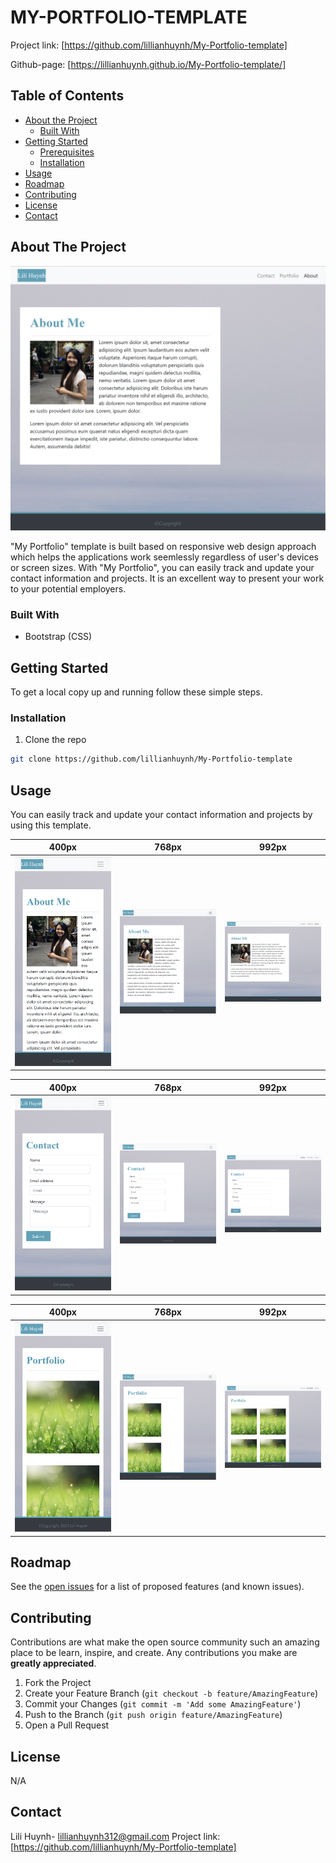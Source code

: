 # MY-PORTFOLIO-TEMPLATE

Project link: [https://github.com/lillianhuynh/My-Portfolio-template]

Github-page: [https://lillianhuynh.github.io/My-Portfolio-template/]

## Table of Contents

* [About the Project](#about-the-project)
  * [Built With](#built-with)
* [Getting Started](#getting-started)
  * [Prerequisites](#prerequisites)
  * [Installation](#installation)
* [Usage](#usage)
* [Roadmap](#roadmap)
* [Contributing](#contributing)
* [License](#license)
* [Contact](#contact)

## About The Project

![Project Screenshot](images/992-Index.png)

"My Portfolio" template is built based on responsive web design approach which helps the applications work seemlessly regardless of user's devices or screen sizes. With "My Portfolio", you can easily track and update your contact information and projects. It is an excellent way to present your work to your potential employers. 

### Built With

* Bootstrap (CSS)

## Getting Started

To get a local copy up and running follow these simple steps.

### Installation

1. Clone the repo
```sh
git clone https://github.com/lillianhuynh/My-Portfolio-template
```

## Usage

You can easily track and update your contact information and projects by using this template.

| 400px        | 768px        | 992px        |
|------------|------------|------------|
| <img src="images/400-index.png" width="250"> | <img src="images/768-index.png" width="250"> |<img src="images/992-Index.png" width="250"> |

| 400px        | 768px        | 992px        |
|------------|------------|------------|
| <img src="images/400-contact.png" width="250"> | <img src="images/768-contact.png" width="250"> |<img src="images/992-contact.png" width="250"> |

| 400px        | 768px        | 992px        |
|------------|------------|------------|
| <img src="images/400-portfolio.png" width="250"> | <img src="images/768-portfolio.png" width="250"> |<img src="images/992-portfolio.png" width="250"> |

## Roadmap

See the [open issues](https://github.com/lillianhuynh/My-Portfolio-template/issues) for a list of proposed features (and known issues).

## Contributing

Contributions are what make the open source community such an amazing place to be learn, inspire, and create. Any contributions you make are **greatly appreciated**.

1. Fork the Project
2. Create your Feature Branch (`git checkout -b feature/AmazingFeature`)
3. Commit your Changes (`git commit -m 'Add some AmazingFeature'`)
4. Push to the Branch (`git push origin feature/AmazingFeature`)
5. Open a Pull Request

## License

N/A

## Contact

Lili Huynh- lillianhuynh312@gmail.com
Project link: [https://github.com/lillianhuynh/My-Portfolio-template]